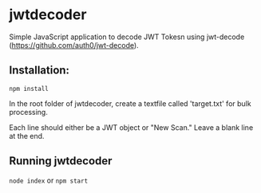 # jwtdecoder
Simple JavaScript application to decode JWT Tokesn using jwt-decode (https://github.com/auth0/jwt-decode).

## Installation:
`npm install`

In the root folder of jwtdecoder, create a textfile called 'target.txt' for bulk processing.

Each line should either be a JWT object or "New Scan." Leave a blank line at the end.

## Running jwtdecoder
`node index` or `npm start`
